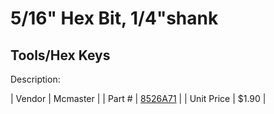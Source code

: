 # 5/16" Hex Bit, 1/4"shank
## Tools/Hex Keys
Description: 	 

| Vendor | Mcmaster | 
| Part # | [8526A71](http://www.mcmaster.com/) | 
| Unit Price | $1.90 | 
